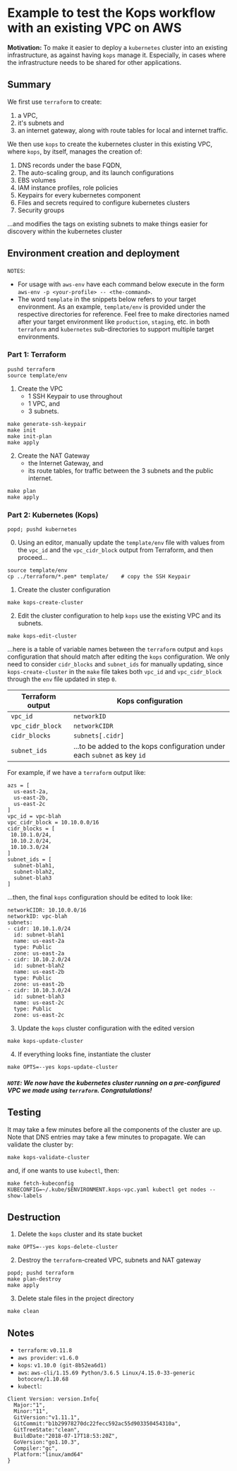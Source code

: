 # Example to test the Kops workflow with an existing VPC on AWS

**Motivation:** To make it easier to deploy a `kubernetes` cluster into an existing infrastructure, as against having `kops` manage it. Especially, in cases where the infrastructure needs to be shared for other applications.

## Summary

We first use `terraform` to create:
1. a VPC,
2. it's subnets and
3. an internet gateway, along with route tables for local and internet traffic.

We then use `kops` to create the kubernetes cluster in this existing VPC, where `kops`, by itself, manages the creation of:
1. DNS records under the base FQDN,
2. The auto-scaling group, and its launch configurations
3. EBS volumes
4. IAM instance profiles, role policies
5. Keypairs for every kubernetes component
6. Files and secrets required to configure kubernetes clusters
7. Security groups

...and modifies the tags on existing subnets to make things easier for discovery within the kubernetes cluster

## Environment creation and deployment
`NOTES`:
  - For usage with `aws-env` have each command below execute in the form `aws-env -p <your-profile> -- <the-command>`.
  - The word `template` in the snippets below refers to your target environment. As an example, `template/env` is provided under the respective directories for reference. Feel free to make directories named after your target environment like `production`, `staging`, etc. in both `terraform` and `kubernetes` sub-directories to support multiple target environments.

### Part 1: Terraform

```
pushd terraform
source template/env
```

1. Create the VPC
    - 1 SSH Keypair to use throughout
    - 1 VPC, and
    - 3 subnets.

```
make generate-ssh-keypair
make init
make init-plan
make apply
```

2. Create the NAT Gateway
    - the Internet Gateway, and
    - its route tables, for traffic between the 3 subnets and the public internet.

```
make plan
make apply
```

### Part 2: Kubernetes (Kops)

```
popd; pushd kubernetes
```

0. Using an editor, manually update the `template/env` file with values from the `vpc_id` and the `vpc_cidr_block` output from Terraform, and then proceed...

```
source template/env
cp ../terraform/*.pem* template/    # copy the SSH Keypair
```

1. Create the cluster configuration
```
make kops-create-cluster
```
2. Edit the cluster configuration to help `kops` use the existing VPC and its subnets.
```
make kops-edit-cluster
```
...here is a table of variable names between the `terraform` output and `kops` configuration that should match after editing the `kops` configuration. We only need to consider `cidr_blocks` and `subnet_ids` for manually updating, since `kops-create-cluster` in the `make` file takes both `vpc_id` and `vpc_cidr_block` through the `env` file updated in step `0`.

|Terraform output|Kops configuration|
|----------------|------------------|
|`vpc_id`|`networkID`|
|`vpc_cidr_block`|`networkCIDR`|
|`cidr_blocks`|`subnets[.cidr]`|
|`subnet_ids`|...to be added to the kops configuration under each `subnet` as key `id`|

For example, if we have a `terraform` output like:
```
azs = [
  us-east-2a,
  us-east-2b,
  us-east-2c
]
vpc_id = vpc-blah
vpc_cidr_block = 10.10.0.0/16
cidr_blocks = [
 10.10.1.0/24,
 10.10.2.0/24,
 10.10.3.0/24
]
subnet_ids = [
  subnet-blah1,
  subnet-blah2,
  subnet-blah3
]
```
...then, the final `kops` configuration should be edited to look like:
```
networkCIDR: 10.10.0.0/16
networkID: vpc-blah
subnets:
- cidr: 10.10.1.0/24
  id: subnet-blah1
  name: us-east-2a
  type: Public
  zone: us-east-2a
- cidr: 10.10.2.0/24
  id: subnet-blah2
  name: us-east-2b
  type: Public
  zone: us-east-2b
- cidr: 10.10.3.0/24
  id: subnet-blah3
  name: us-east-2c
  type: Public
  zone: us-east-2c
```

3. Update the `kops` cluster configuration with the edited version
```
make kops-update-cluster
```
4. If everything looks fine, instantiate the cluster
```
make OPTS=--yes kops-update-cluster
```

##### `NOTE`: We now have the kubernetes cluster running on a pre-configured VPC we made using `terraform`. Congratulations!

## Testing

It may take a few minutes before all the components of the cluster are up. Note that DNS entries may take a few minutes to propagate. We can validate the cluster by:

```
make kops-validate-cluster
```
and, if one wants to use `kubectl`, then:
```
make fetch-kubeconfig
KUBECONFIG=~/.kube/$ENVIRONMENT.kops-vpc.yaml kubectl get nodes --show-labels
```

## Destruction

1. Delete the `kops` cluster and its state bucket
```
make OPTS=--yes kops-delete-cluster
```
2. Destroy the `terraform`-created VPC, subnets and NAT gateway
```
popd; pushd terraform
make plan-destroy
make apply
```
3. Delete stale files in the project directory
```
make clean
```

## Notes

* `terraform`: `v0.11.8`
* `aws provider`: `v1.6.0`
* `kops`: `v1.10.0 (git-8b52ea6d1)`
* `aws`: `aws-cli/1.15.69 Python/3.6.5 Linux/4.15.0-33-generic botocore/1.10.68`
* `kubectl`:
```
Client Version: version.Info{
  Major:"1",
  Minor:"11",
  GitVersion:"v1.11.1",
  GitCommit:"b1b29978270dc22fecc592ac55d903350454310a",
  GitTreeState:"clean",
  BuildDate:"2018-07-17T18:53:20Z",
  GoVersion:"go1.10.3",
  Compiler:"gc",
  Platform:"linux/amd64"
}
```
